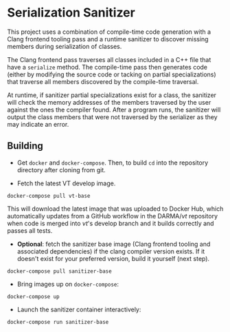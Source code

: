 # Serialization Sanitizer

This project uses a combination of compile-time code generation with a Clang
frontend tooling pass and a runtime sanitizer to discover missing members during
serialization of classes.

The Clang frontend pass traverses all classes included in a C++ file that have a
`serialize` method. The compile-time pass then generates code (either by
modifying the source code or tacking on partial specializations) that traverse
all members discovered by the compile-time traversal.

At runtime, if sanitizer partial specializations exist for a class, the
sanitizer will check the memory addresses of the members traversed by the user
against the ones the compiler found. After a program runs, the sanitizer will
output the class members that were not traversed by the serializer as they may
indicate an error.

## Building

- Get `docker` and `docker-compose`. Then, to build `cd` into the repository
directory after cloning from git.

- Fetch the latest VT develop image.

```shell
docker-compose pull vt-base
```

This will download the latest image that was uploaded to Docker Hub, which
automatically updates from a GitHub workflow in the DARMA/*vt* repository when
code is merged into *vt*'s develop branch and it builds correctly and passes all
tests.

- **Optional**: fetch the sanitizer base image (Clang frontend tooling and
  associated dependencies) if the clang compiler version exists. If it doesn't
  exist for your preferred version, build it yourself (next step).

```shell
docker-compose pull sanitizer-base
```

- Bring images up on `docker-compose`:

```shell
docker-compose up
```

- Launch the sanitizer container interactively:

```shell
docker-compose run sanitizer-base
```
